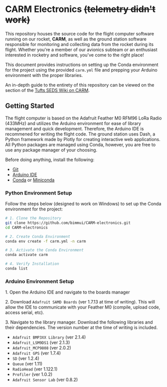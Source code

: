 # CARM Electronics ~~(telemetry didn't work)~~

This repository houses the source code for the flight computer software running on our rocket, **CARM**, as well as the ground station software responsible for monitoring and collecting data from the rocket during its flight. Whether you're a member of our avionics subteam or an enthusiast interested in rocketry and software, you've come to the right place!

This document provides instructions on setting up the Conda environment for the project using the provided ```carm.yml``` file and prepping your Arduino environment with the proper libraries.

An in-depth guide to the entirety of this repository can be viewed on the section of the [Tufts SEDS Wiki on CARM](https://sedstufts.notion.site/CARM-Technical-Documentation-2e8ebba6ad954b1c946b6060394e9795).


## Getting Started
The flight computer is based on the Adafruit Feather M0 RFM96 LoRa Radio (433MHz) and utilizes the Arduino environment for ease of library management and quick development. Therefore, the Arduino IDE is recommened for writing the flight code. The ground station uses Dash, a Python framework made by Plotly for creating interactive web applications. All Python packages are managed using Conda, however, you are free to use any package manager of your choosing.


Before doing anything, install the following:
- [Git](https://git-scm.com/downloads)
- [Arduino IDE](https://www.arduino.cc/en/software)
- [Conda](https://docs.conda.io/en/latest/) or [Miniconda](https://docs.conda.io/projects/miniconda/en/latest/)

### Python Environment Setup

Follow the steps below (designed to work on Windows) to set up the Conda environment for the project:

```bash
# 1. Clone the Repository
git clone https://github.com/bimmui/CARM-electronics.git
cd CARM-electronics

# 2. Create Conda Environment
conda env create -f carm.yml -n carm

# 3. Activate the Conda Environment
conda activate carm

# 4. Verify Installation
conda list
```

### Arduino Environment Setup

1\. Open the Arduino IDE and navigate to the boards manager

2\. Download `Adafruit SAMD Boards` (ver 1.7.13 at time of writing). This will allow the IDE to communicate with your Feather M0 (compile, upload code, access serial, etc).

3\. Navigate to the library manager. Download the following libraries and their dependencies. The version number at the time of writing is included.
- `Adafruit BMP3XX Library` (ver 2.1.4)
- `Adafruit_LSM9DS1` (ver 2.1.3)
- `Adafruit_MCP9808` (ver 2.0.2)
- `Adafruit GPS` (ver 1.7.4)
- `SD` (ver 1.2.4)
- `Queue` (ver 1.11)
- `RadioHead` (ver 1.122.1)
- `Profiler` (ver 1.0.2)
- `Adafruit Sensor Lab` (ver 0.8.2)
